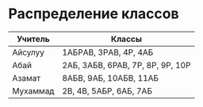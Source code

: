 # Распределение классов


| Учитель  | Классы                          |
| -------- | ------------------------------- |
| Айсулуу  | 1АБPАB, 3PАB, 4P, 4АБ           |
| Абай     | 2АБ, 3АБВ, 6PAB, 7P, 8P, 9P, 10P |
| Азамат   | 8АБВ, 9АБ, 10АБВ, 11АБ           |
| Мухаммад | 2В, 4В, 5АБР, 6АБ, 7АБ           |
